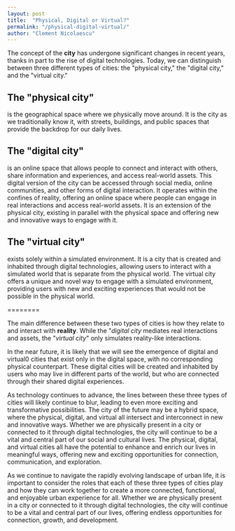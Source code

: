 ```yaml
---
layout: post
title:  "Physical, Digital or Virtual?"
permalink: "/physical-digital-virtual/"
author: "Clement Nicolaescu"
---
```




The concept of the **city** has undergone significant changes in recent years, thanks in part to the rise of digital technologies. Today, we can distinguish between three different types of cities: the "physical city," the "digital city," and the "virtual city."

## The "physical city" 

is the geographical space where we physically move around. It is the city as we traditionally know it, with streets, buildings, and public spaces that provide the backdrop for our daily lives.

## The "digital city" 

is an online space that allows people to connect and interact with others, share information and experiences, and access real-world assets. This digital version of the city can be accessed through social media, online communities, and other forms of digital interaction. It operates within the confines of reality, offering an online space where people can engage in real interactions and access real-world assets. It is an extension of the physical city, existing in parallel with the physical space and offering new and innovative ways to engage with it.

## The "virtual city" 

exists solely within a simulated environment. It is a city that is created and inhabited through digital technologies, allowing users to interact with a simulated world that is separate from the physical world. The virtual city offers a unique and novel way to engage with a simulated environment, providing users with new and exciting experiences that would not be possible in the physical world.


========


The main difference between these two types of cities is how they relate to and interact with **reality**. While the "_digital city_ mediates real interactions and assets, the "_virtual city_" only simulates reality-like interactions. 

In the near future, it is likely that we will see the emergence of digital and virtual0 cities that exist only in the digital space, with no corresponding physical counterpart. These digital cities will be created and inhabited by users who may live in different parts of the world, but who are connected through their shared digital experiences.

As technology continues to advance, the lines between these three types of cities will likely continue to blur, leading to even more exciting and transformative possibilities. The city of the future may be a hybrid space, where the physical, digital, and virtual all intersect and interconnect in new and innovative ways. Whether we are physically present in a city or connected to it through digital technologies, the city will continue to be a vital and central part of our social and cultural lives. The physical, digital, and virtual cities all have the potential to enhance and enrich our lives in meaningful ways, offering new and exciting opportunities for connection, communication, and exploration.

As we continue to navigate the rapidly evolving landscape of urban life, it is important to consider the roles that each of these three types of cities play and how they can work together to create a more connected, functional, and enjoyable urban experience for all. Whether we are physically present in a city or connected to it through digital technologies, the city will continue to be a vital and central part of our lives, offering endless opportunities for connection, growth, and development.